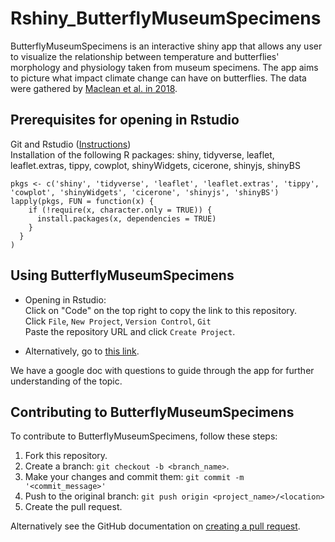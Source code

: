 # Rshiny_ButterflyMuseumSpecimens

ButterflyMuseumSpecimens is an interactive shiny app that allows any user to visualize the relationship between temperature and butterflies' morphology and physiology taken from museum specimens. 
The app aims to picture what impact climate change can have on butterflies. The data were gathered by [Maclean et al. in 2018](https://royalsocietypublishing.org/doi/full/10.1098/rstb.2017.0404). 

## Prerequisites for opening in Rstudio
Git and Rstudio ([Instructions](https://resources.github.com/whitepapers/github-and-rstudio/))  
Installation of the following R packages:
shiny, tidyverse, leaflet, leaflet.extras, tippy, cowplot, shinyWidgets, cicerone, shinyjs, shinyBS

```
pkgs <- c('shiny', 'tidyverse', 'leaflet', 'leaflet.extras', 'tippy', 'cowplot', 'shinyWidgets', 'cicerone', 'shinyjs', 'shinyBS')
lapply(pkgs, FUN = function(x) {
    if (!require(x, character.only = TRUE)) {
      install.packages(x, dependencies = TRUE)
    }
  }
)
```

## Using ButterflyMuseumSpecimens
* Opening in Rstudio:  
Click on "Code" on the top right to copy the link to this repository.  
Click ```File```, ```New Project```, ```Version Control```, ```Git```  
Paste the repository URL and click ```Create Project```.

* Alternatively, go to [this link](https://huckley.shinyapps.io/butterflies/).

We have a google doc with questions to guide through the app for further understanding of the topic.

## Contributing to ButterflyMuseumSpecimens
<!--- If your README is long or you have some specific process or steps you want contributors to follow, consider creating a separate CONTRIBUTING.md file--->
To contribute to ButterflyMuseumSpecimens, follow these steps:

1. Fork this repository.
2. Create a branch: `git checkout -b <branch_name>`.
3. Make your changes and commit them: `git commit -m '<commit_message>'`
4. Push to the original branch: `git push origin <project_name>/<location>`
5. Create the pull request.

Alternatively see the GitHub documentation on [creating a pull request](https://help.github.com/en/github/collaborating-with-issues-and-pull-requests/creating-a-pull-request).
